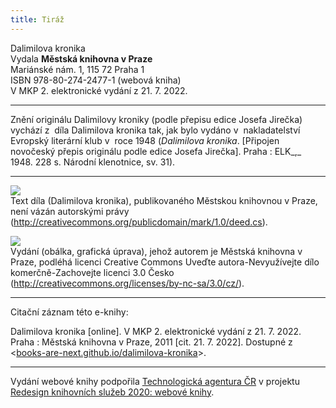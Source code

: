 ```yaml
---
title: Tiráž
---
```


Dalimilova kronika  
Vydala **Městská knihovna v Praze**    
Mariánské nám. 1, 115 72 Praha 1  
ISBN 978-80-274-2477-1 (webová kniha)  
V MKP 2. elektronické vydání z 21. 7. 2022.

***

Znění originálu Dalimilovy kroniky (podle přepisu edice Josefa Jirečka) vychází z  díla Dalimilova kronika tak, jak bylo vydáno v  nakladatelství Evropský literární klub v  roce 1948 (_Dalimilova kronika_. \[Připojen novočeský přepis originálu podle edice Josefa Jirečka\]. Praha : ELK_,_ 1948\. 228 s. Národní klenotnice, sv. 31).

***

![](../Images/pd-88x31.png)  
Text díla (Dalimilova kronika), publikovaného Městskou knihovnou v Praze, není vázán autorskými právy (http://creativecommons.org/publicdomain/mark/1.0/deed.cs).

![](../Images/88x31.png)  
Vydání (obálka, grafická úprava), jehož autorem je Městská knihovna v Praze, podléhá licenci Creative Commons Uveďte autora-Nevyužívejte dílo komerčně-Zachovejte licenci 3.0 Česko (http://creativecommons.org/licenses/by-nc-sa/3.0/cz/).

***

Citační záznam této e-knihy:

Dalimilova kronika \[online\]. V MKP 2. elektronické vydání z 21. 7. 2022. Praha : Městská knihovna v Praze, 2011 \[cit. 21. 7. 2022]. Dostupné z <[books-are-next.github.io/dalimilova-kronika](https://books-are-next.github.io/dalimilova-kronika/)>.

***

Vydání webové knihy podpořila [Technologická agentura ČR](https://www.tacr.cz/) v projektu [Redesign knihovních služeb 2020: webové knihy](https://starfos.tacr.cz/cs/project/TL04000391).